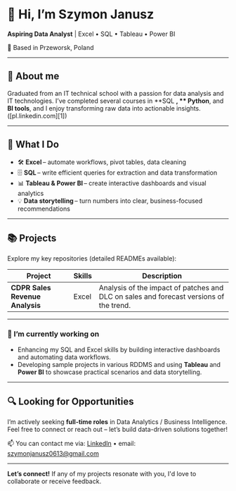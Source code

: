 # 👋 Hi, I’m **Szymon Janusz**

**Aspiring Data Analyst** | Excel • SQL • Tableau • Power BI

📍 Based in Przeworsk, Poland

---

## 🎯 About me

Graduated from an IT technical school with a passion for data analysis and IT technologies. I’ve completed several courses in **SQL **, ** Python**, and **BI tools**, and I enjoy transforming raw data into actionable insights. ([pl.linkedin.com][1])

---

## 🚀 What I Do

* 🛠 **Excel** – automate workflows, pivot tables, data cleaning
* 🗄️ **SQL** – write efficient queries for extraction and data transformation
* 📊 **Tableau & Power BI** – create interactive dashboards and visual analytics
* 💡 **Data storytelling** – turn numbers into clear, business-focused recommendations

---

## 📚 Projects

Explore my key repositories (detailed READMEs available):

| Project                             | Skills               | Description                                                                             |
| ----------------------------------- | -------------------- | --------------------------------------------------------------------------------------- |
| **CDPR Sales Revenue Analysis**     | Excel                |  Analysis of the impact of patches and DLC on sales and forecast versions of the trend. |

---

### 🔭 I’m currently working on
- Enhancing my SQL and Excel skills by building interactive dashboards and automating data workflows.
- Developing sample projects in various RDDMS and using **Tableau** and **Power BI** to showcase practical scenarios and data storytelling.

---

## 🔍 Looking for Opportunities

I’m actively seeking **full-time roles** in Data Analytics / Business Intelligence.
Feel free to connect or reach out – let’s build data-driven solutions together!

📫 You can contact me via: [LinkedIn](https://www.linkedin.com/in/szymon-janusz/) • email: [szymonjanusz0613@gmail.com](mailto:szymonjanusz0613@gmail.com)

---

**Let’s connect!** If any of my projects resonate with you, I'd love to collaborate or receive feedback.
